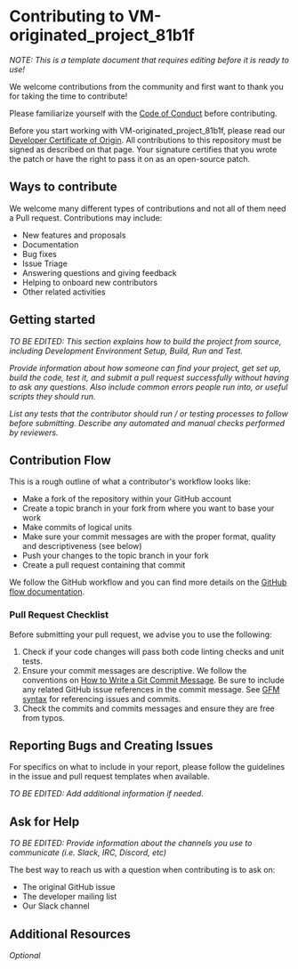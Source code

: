 # Contributing to VM-originated_project_81b1f

_NOTE: This is a template document that requires editing before it is ready to use!_

We welcome contributions from the community and first want to thank you for taking the time to contribute!

Please familiarize yourself with the [Code of Conduct](https://github.com/vmware/.github/blob/main/CODE_OF_CONDUCT.md) before contributing.

Before you start working with VM-originated_project_81b1f, please read our [Developer Certificate of Origin](https://cla.vmware.com/dco). All contributions to this repository must be signed as described on that page. Your signature certifies that you wrote the patch or have the right to pass it on as an open-source patch.

## Ways to contribute

We welcome many different types of contributions and not all of them need a Pull request. Contributions may include:

* New features and proposals
* Documentation
* Bug fixes
* Issue Triage
* Answering questions and giving feedback
* Helping to onboard new contributors
* Other related activities

## Getting started

_TO BE EDITED: This section explains how to build the project from source, including Development Environment Setup, Build, Run and Test._

_Provide information about how someone can find your project, get set up, build the code, test it, and submit a pull request successfully without having to ask any questions. Also include common errors people run into, or useful scripts they should run._

_List any tests that the contributor should run / or testing processes to follow before submitting. Describe any automated and manual checks performed by reviewers._


## Contribution Flow

This is a rough outline of what a contributor's workflow looks like:

* Make a fork of the repository within your GitHub account
* Create a topic branch in your fork from where you want to base your work
* Make commits of logical units
* Make sure your commit messages are with the proper format, quality and descriptiveness (see below)
* Push your changes to the topic branch in your fork
* Create a pull request containing that commit

We follow the GitHub workflow and you can find more details on the [GitHub flow documentation](https://docs.github.com/en/get-started/quickstart/github-flow).

### Pull Request Checklist

Before submitting your pull request, we advise you to use the following:

1. Check if your code changes will pass both code linting checks and unit tests.
2. Ensure your commit messages are descriptive. We follow the conventions on [How to Write a Git Commit Message](http://chris.beams.io/posts/git-commit/). Be sure to include any related GitHub issue references in the commit message. See [GFM syntax](https://guides.github.com/features/mastering-markdown/#GitHub-flavored-markdown) for referencing issues and commits.
3. Check the commits and commits messages and ensure they are free from typos.

## Reporting Bugs and Creating Issues

For specifics on what to include in your report, please follow the guidelines in the issue and pull request templates when available.

_TO BE EDITED: Add additional information if needed._


## Ask for Help

_TO BE EDITED: Provide information about the channels you use to communicate (i.e. Slack, IRC, Discord, etc)_

The best way to reach us with a question when contributing is to ask on:

* The original GitHub issue
* The developer mailing list
* Our Slack channel


## Additional Resources

_Optional_

